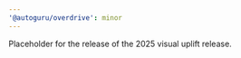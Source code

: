 ```yaml
---
'@autoguru/overdrive': minor
---
```


Placeholder for the release of the 2025 visual uplift release.
